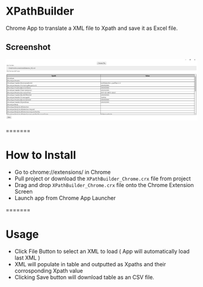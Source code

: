 
# XPathBuilder

Chrome App to translate a XML file to Xpath and save it as Excel file.

## Screenshot
![screenshot](/assets/screenshot.png)

=======
# How to Install
- Go to chrome://extensions/ in Chrome
- Pull project or download the `XPathBuilder_Chrome.crx` file from project
- Drag and drop `XPathBuilder_Chrome.crx` file onto the Chrome Extension Screen
- Launch app from Chrome App Launcher

=======
# Usage
- Click File Button to select an XML to load ( App will automatically load last XML )
- XML will populate in table and outputted as Xpaths and their corrosponding Xpath value
- Clicking Save button will download table as an CSV file. 
